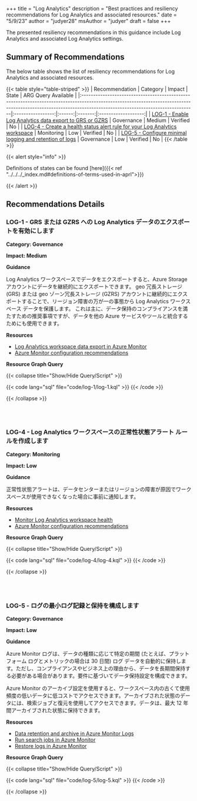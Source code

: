 +++
title = "Log Analytics"
description = "Best practices and resiliency recommendations for Log Analytics and associated resources."
date = "5/9/23"
author = "judyer28"
msAuthor = "judyer"
draft = false
+++

The presented resiliency recommendations in this guidance include Log Analytics and associated Log Analytics settings.

## Summary of Recommendations

The below table shows the list of resiliency recommendations for Log Analytics and associated resources.

{{< table style="table-striped" >}}
| Recommendation                                                                                                                                                                                              |     Category      | Impact |  State  | ARG Query Available |
|:------------------------------------------------------------------------------------------------------------------------------------------------------------------------------------------------------------|:-----------------:|:------:|:-------:|:-------------------:|
| [LOG-1 - Enable Log Analytics data export to GRS or GZRS](#log-1---enable-log-analytics-data-export-to-grs-or-gzrs)                                                                                         | Governance | Medium | Verified |         No          |
| [LOG-4 - Create a health status alert rule for your Log Analytics workspace](#log-4---create-a-health-status-alert-rule-for-your-log-analytics-workspace)                                                   |    Monitoring     |  Low   | Verified |         No          |
| [LOG-5 - Configure minimal logging and retention of logs](#log-5---configure-minimal-logging-and-retention-of-logs)                                                                                         |    Governance     |  Low   | Verified |         No          |
{{< /table >}}

{{< alert style="info" >}}

Definitions of states can be found [here]({{< ref "../../../_index.md#definitions-of-terms-used-in-aprl">}})

{{< /alert >}}

## Recommendations Details

### LOG-1 - GRS または GZRS への Log Analytics データのエクスポートを有効にします

**Category: Governance**

**Impact: Medium**

**Guidance**

Log Analytics ワークスペースでデータをエクスポートすると、Azure Storage アカウントにデータを継続的にエクスポートできます。 geo 冗長ストレージ (GRS) または geo ゾーン冗長ストレージ (GZRS) アカウントに継続的にエクスポートすることで、リージョン障害の万が一の事態から Log Analytics ワークスペース データを保護します。 これは主に、データ保持のコンプライアンスを満たすための推奨事項ですが、データを他の Azure サービスやツールと統合するためにも使用できます。

**Resources**

- [Log Analytics workspace data export in Azure Monitor](https://learn.microsoft.com/ja-jp/azure/azure-monitor/logs/logs-data-export)
- [Azure Monitor configuration recommendations](https://learn.microsoft.com/ja-jp/azure/azure-monitor/best-practices-logs#configuration-recommendations)

**Resource Graph Query**

{{< collapse title="Show/Hide Query/Script" >}}

{{< code lang="sql" file="code/log-1/log-1.kql" >}} {{< /code >}}

{{< /collapse >}}

<br><br>

### LOG-4 - Log Analytics ワークスペースの正常性状態アラート ルールを作成します

**Category: Monitoring**

**Impact: Low**

**Guidance**

正常性状態アラートは、データセンターまたはリージョンの障害が原因でワークスペースが使用できなくなった場合に事前に通知します。

**Resources**

- [Monitor Log Analytics workspace health](https://learn.microsoft.com/ja-jp/azure/azure-monitor/logs/log-analytics-workspace-health)
- [Azure Monitor configuration recommendations](https://learn.microsoft.com/ja-jp/azure/azure-monitor/best-practices-logs#configuration-recommendations)

**Resource Graph Query**

{{< collapse title="Show/Hide Query/Script" >}}

{{< code lang="sql" file="code/log-4/log-4.kql" >}} {{< /code >}}

{{< /collapse >}}

<br><br>

### LOG-5 - ログの最小ログ記録と保持を構成します

**Category: Governance**

**Impact: Low**

**Guidance**

Azure Monitor ログは、データの種類に応じて特定の期間 (たとえば、プラットフォーム ログとメトリックの場合は 30 日間) ログ データを自動的に保持します。ただし、コンプライアンスやビジネス上の理由から、データを長期間保持する必要がある場合があります。要件に基づいてデータ保持設定を構成できます。

Azure Monitor のアーカイブ設定を使用すると、ワークスペース内の古くて使用頻度の低いデータに低コストでアクセスできます。アーカイブされた状態のデータには、検索ジョブと復元を使用してアクセスできます。データは、最大 12 年間アーカイブされた状態に保持できます。

**Resources**

- [Data retention and archive in Azure Monitor Logs](https://learn.microsoft.com/ja-jp/azure/azure-monitor/logs/data-retention-archive?tabs=portal-1%2Cportal-2)
- [Run search jobs in Azure Monitor](https://learn.microsoft.com/ja-jp/azure/azure-monitor/logs/search-jobs?tabs=portal-1%2Cportal-2)
- [Restore logs in Azure Monitor](https://learn.microsoft.com/ja-jp/azure/azure-monitor/logs/restore?tabs=api-1)

**Resource Graph Query**

{{< collapse title="Show/Hide Query/Script" >}}

{{< code lang="sql" file="code/log-5/log-5.kql" >}} {{< /code >}}

{{< /collapse >}}

<br><br>
